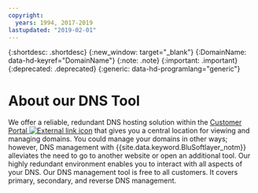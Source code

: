 ```yaml
---
copyright:
  years: 1994, 2017-2019
lastupdated: "2019-02-01"
---
```


{:shortdesc: .shortdesc}
{:new_window: target="_blank"}
{:DomainName: data-hd-keyref="DomainName"}
{:note: .note}
{:important: .important}
{:deprecated: .deprecated}
{:generic: data-hd-programlang="generic"}

# About our DNS Tool

We offer a reliable, redundant DNS hosting solution within the [Customer Portal ![External link icon](../../icons/launch-glyph.svg "External link icon")](https://control.softlayer.com/network/dns/list) that gives you a central location for viewing and managing domains. You could manage your domains in other ways; however, DNS management with {{site.data.keyword.BluSoftlayer_notm}} alleviates the need to go to another website or open an additional tool. Our highly redundant environment enables you to interact with all aspects of your DNS. Our DNS management tool is free to all customers. It covers primary, secondary, and reverse DNS management.


